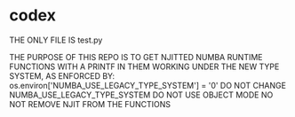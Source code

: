 # codex

THE ONLY FILE IS test.py

THE PURPOSE OF THIS REPO IS TO GET NJITTED NUMBA RUNTIME FUNCTIONS WITH A PRINTF IN THEM WORKING UNDER THE NEW TYPE SYSTEM, AS ENFORCED BY:
os.environ['NUMBA_USE_LEGACY_TYPE_SYSTEM'] = '0'
DO NOT CHANGE NUMBA_USE_LEGACY_TYPE_SYSTEM
DO NOT USE OBJECT MODE
NO NOT REMOVE NJIT FROM THE FUNCTIONS
